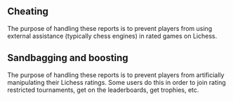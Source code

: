 ## Cheating

The purpose of handling these reports is to prevent players from using external assistance (typically chess engines) in rated games on Lichess.

<THIS SHOULD PERHAPS BE RESTRICTED FROM THE PUBLIC>

## Sandbagging and boosting

The purpose of handling these reports is to prevent players from artificially manipulating their Lichess ratings. Some users do this in order to join rating restricted tournaments, get on the leaderboards, get trophies, etc.